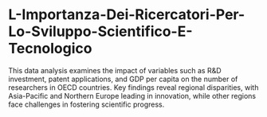 # L-Importanza-Dei-Ricercatori-Per-Lo-Sviluppo-Scientifico-E-Tecnologico
This data analysis examines the impact of variables such as R&amp;D investment, patent applications, and GDP per capita on the number of researchers in OECD countries. Key findings reveal regional disparities, with Asia-Pacific and Northern Europe leading in innovation, while other regions face challenges in fostering scientific progress.
